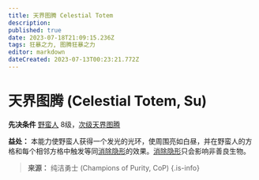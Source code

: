 ```yaml
---
title: 天界图腾 Celestial Totem
description: 
published: true
date: 2023-07-18T21:09:15.236Z
tags: 狂暴之力, 图腾狂暴之力
editor: markdown
dateCreated: 2023-07-13T00:23:21.772Z
---
```


# 天界图腾 (Celestial Totem, Su)

**先决条件** [野蛮人](/野蛮人) 8级，[次级天界图腾](/狂暴之力/次级天界图腾)

**益处：** 本能力使野蛮人获得一个发光的光环，使周围亮如白昼，并在野蛮人的方格和每个相邻方格中触发等同[消除隐形](/法术列表/消除隐形_Invisibility_purge)的效果。[消除隐形](/法术列表/消除隐形_Invisibility_purge)只会影响非善良生物。

> **来源：** 纯洁勇士 (Champions of Purity, CoP)
{.is-info}